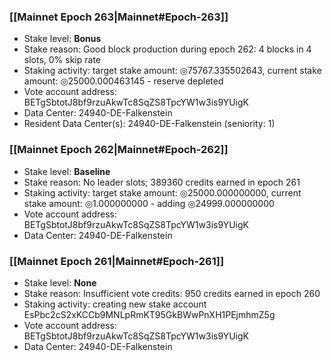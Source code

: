 ### [[Mainnet Epoch 263|Mainnet#Epoch-263]]
* Stake level: **Bonus**
* Stake reason: Good block production during epoch 262: 4 blocks in 4 slots, 0% skip rate
* Staking activity: target stake amount: ◎75767.335502643, current stake amount: ◎25000.000463145 - reserve depleted
* Vote account address: BETgSbtotJ8bf9rzuAkwTc8SqZS8TpcYW1w3is9YUigK
* Data Center: 24940-DE-Falkenstein
* Resident Data Center(s): 24940-DE-Falkenstein (seniority: 1)
### [[Mainnet Epoch 262|Mainnet#Epoch-262]]
* Stake level: **Baseline**
* Stake reason: No leader slots; 389360 credits earned in epoch 261
* Staking activity: target stake amount: ◎25000.000000000, current stake amount: ◎1.000000000 - adding ◎24999.000000000
* Vote account address: BETgSbtotJ8bf9rzuAkwTc8SqZS8TpcYW1w3is9YUigK
* Data Center: 24940-DE-Falkenstein
### [[Mainnet Epoch 261|Mainnet#Epoch-261]]
* Stake level: **None**
* Stake reason: Insufficient vote credits: 950 credits earned in epoch 260
* Staking activity: creating new stake account EsPbc2cS2xKCCb9MNLpRmKT95GkBWwPnXH1PEjmhmZ5g
* Vote account address: BETgSbtotJ8bf9rzuAkwTc8SqZS8TpcYW1w3is9YUigK
* Data Center: 24940-DE-Falkenstein